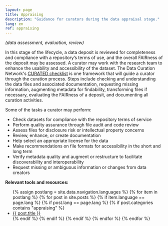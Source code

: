 ```yaml
---
layout: page
title: Appraising
description: "Guidance for curators during the data appraisal stage."
lang: en
ref: appraising
---
```


*(data assessment, evaluation, review)*

In this stage of the lifecycle, a data deposit is reviewed for completeness and compliance with a repository’s terms of use, and the overall FAIRness of the deposit may be assessed. A curator may work with the research team to enhance the usability and accessibility of the dataset. The Data Curation Network's [CURATED checklist](https://datacurationnetwork.org/resources/) is one framework that will guide a curator through the curation process. Steps include checking and understanding the data files and associated documentation, requesting missing information, augmenting metadata for findability, transforming files if necessary, evaluating the FAIRness of a deposit, and documenting all curation activities.

Some of the tasks a curator may perform:
- Check datasets for compliance with the repository terms of service
- Perform quality assurance through file audit and code review
- Assess files for disclosure risk or intellectual property concerns
- Review, enhance, or create documentation
- Help select an appropriate license for the data
- Make recommendations on file formats for accessibility in the short and long term
- Verify metadata quality and augment or restructure to facilitate discoverability and interoperability
- Request missing or ambiguous information or changes from data creators

**Relevant tools and resources:**

<ul>
  {% assign postlang = site.data.navigation.languages %}
  {% for item in postlang %}
  {% for post in site.posts %}
      {% if item.language == page.lang %}
      {% if post.lang == page.lang %}
      {% if post.categories contains "appraising" %}
          <li><a href="{{ post.url }}">{{ post.title }}</a></li>
      {% endif %}
      {% endif %}
      {% endif %}
  {% endfor %}
  {% endfor %}
</ul>
